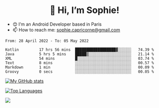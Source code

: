 <h1 align="center"> 👋 Hi, I’m Sophie! </h1>  

- 😊 I’m an Android Developer based in Paris
- 📫 How to reach me: sophie.capricorne@gmail.com


<!--START_SECTION:waka-->

```text
From: 28 April 2022 - To: 05 May 2022

Kotlin         17 hrs 56 mins  ██████████████████▓░░░░░░   74.39 %
Java           5 hrs 5 mins    █████▒░░░░░░░░░░░░░░░░░░░   21.14 %
XML            54 mins         █░░░░░░░░░░░░░░░░░░░░░░░░   03.74 %
Text           8 mins          ░░░░░░░░░░░░░░░░░░░░░░░░░   00.57 %
Markdown       1 min           ░░░░░░░░░░░░░░░░░░░░░░░░░   00.09 %
Groovy         0 secs          ░░░░░░░░░░░░░░░░░░░░░░░░░   00.05 %
```

<!--END_SECTION:waka-->

[![My GitHub stats](https://github-readme-stats.vercel.app/api?username=sophicapri&show_icons=true&theme=buefy)](https://github.com/anuraghazra/github-readme-stats)

[![Top Languages](https://github-readme-stats.vercel.app/api/top-langs/?username=sophicapri&langs_count=2&layout=compact)](https://github.com/anuraghazra/github-readme-stats)

![](https://github-readme-streak-stats.herokuapp.com/?user=sophicapri)
